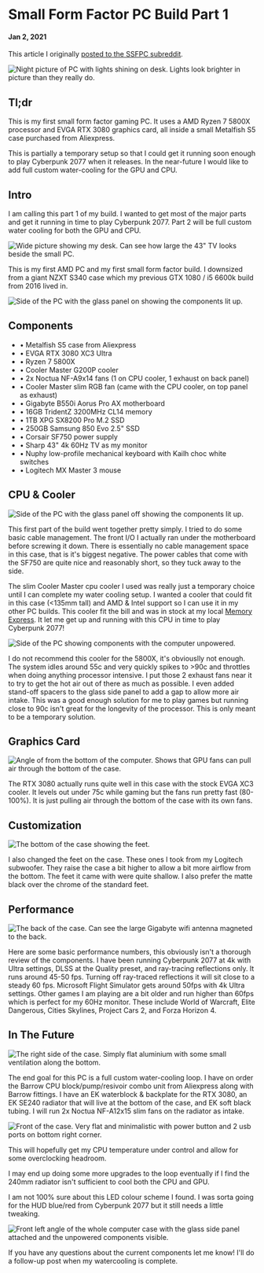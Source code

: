 # Small Form Factor PC Build Part 1
#### Jan 2, 2021
This article I originally [posted to the SSFPC subreddit](https://www.reddit.com/r/sffpc/comments/kpc0ul/part_1_of_my_first_sff_build_metalfish_s5_case/).

![Night picture of PC with lights shining on desk. Lights look brighter in picture than they really do.](./sff-pc-part-1-1.jpg)

## Tl;dr
This is my first small form factor gaming PC. It uses a AMD Ryzen 7 5800X processor and EVGA RTX 3080 graphics card, all inside a small Metalfish S5 case purchased from Aliexpress.

This is partially a temporary setup so that I could get it running soon enough to play Cyberpunk 2077 when it releases. In the near-future I would like to add full custom water-cooling for the GPU and CPU.

## Intro
I am calling this part 1 of my build. I wanted to get most of the major parts and get it running in time to play Cyberpunk 2077. Part 2 will be full custom water cooling for both the GPU and CPU.

![Wide picture showing my desk. Can see how large the 43" TV looks beside the small PC.](./sff-pc-part-1-2.jpg)

This is my first AMD PC and my first small form factor build. I downsized from a giant NZXT S340 case which my previous GTX 1080 / i5 6600k build from 2016 lived in.

![Side of the PC with the glass panel on showing the components lit up.](./sff-pc-part-1-4.jpg)

## Components
* • Metalfish S5 case from Aliexpress
* • EVGA RTX 3080 XC3 Ultra
* • Ryzen 7 5800X
* • Cooler Master G200P cooler
* • 2x Noctua NF-A9x14 fans (1 on CPU cooler, 1 exhaust on back panel)
* • Cooler Master slim RGB fan (came with the CPU cooler, on top panel as exhaust)
* • Gigabyte B550i Aorus Pro AX motherboard
* • 16GB TridentZ 3200MHz CL14 memory
* • 1TB XPG SX8200 Pro M.2 SSD
* • 250GB Samsung 850 Evo 2.5" SSD
* • Corsair SF750 power supply
* • Sharp 43" 4k 60Hz TV as my monitor
* • Nuphy low-profile mechanical keyboard with Kailh choc white switches
* • Logitech MX Master 3 mouse

## CPU & Cooler
![Side of the PC with the glass panel off showing the components lit up.](./sff-pc-part-1-5.jpg)

This first part of the build went together pretty simply. I tried to do some basic cable management. The front I/O I actually ran under the motherboard before screwing it down. There is essentially no cable management space in this case, that is it's biggest negative. The power cables that come with the SF750 are quite nice and reasonably short, so they tuck away to the side.

The slim Cooler Master cpu cooler I used was really just a temporary choice until I can complete my water cooling setup. I wanted a cooler that could fit in this case (<135mm tall) and AMD & Intel support so I can use it in my other PC builds. This cooler fit the bill and was in stock at my local [Memory Express](https://www.memoryexpress.com/). It let me get up and running with this CPU in time to play Cyberpunk 2077!

![Side of the PC showing components with the computer unpowered.](./sff-pc-part-1-7.jpg)

I do not recommend this cooler for the 5800X, it's obviouslly not enough. The system idles around 55c and very quickly spikes to >90c and throttles when doing anything processor intensive. I put those 2 exhaust fans near it to try to get the hot air out of there as much as possible. I even added stand-off spacers to the glass side panel to add a gap to allow more air intake. This was a good enough solution for me to play games but running close to 90c isn't great for the longevity of the processor. This is only meant to be a temporary solution.

## Graphics Card
![Angle of from the bottom of the computer. Shows that GPU fans can pull air through the bottom of the case.](./sff-pc-part-1-8.jpg)

The RTX 3080 actually runs quite well in this case with the stock EVGA XC3 cooler. It levels out under 75c while gaming but the fans run pretty fast (80-100%). It is just pulling air through the bottom of the case with its own fans.

## Customization
![The bottom of the case showing the feet.](./sff-pc-part-1-10.jpg)

I also changed the feet on the case. These ones I took from my Logitech subwoofer. They raise the case a bit higher to allow a bit more airflow from the bottom. The feet it came with were quite shallow. I also prefer the matte black over the chrome of the standard feet.

## Performance
![The back of the case. Can see the large Gigabyte wifi antenna magneted to the back.](./sff-pc-part-1-11.jpg)

Here are some basic performance numbers, this obviously isn't a thorough review of the components. I have been running Cyberpunk 2077 at 4k with Ultra settings, DLSS at the Quality preset, and ray-tracing reflections only. It runs around 45-50 fps. Turning off ray-traced reflections it will sit close to a steady 60 fps. Microsoft Flight Simulator gets around 50fps with 4k Ultra settings. Other games I am playing are a bit older and run higher than 60fps which is perfect for my 60Hz monitor. These include World of Warcraft, Elite Dangerous, Cities Skylines, Project Cars 2, and Forza Horizon 4.

## In The Future
![The right side of the case. Simply flat aluminium with some small ventilation along the bottom.](./sff-pc-part-1-12.jpg)

The end goal for this PC is a full custom water-cooling loop. I have on order the Barrow CPU block/pump/resivoir combo unit from Aliexpress along with Barrow fittings. I have an EK waterblock & backplate for the RTX 3080, an EK SE240 radiator that will live at the bottom of the case, and EK soft black tubing. I will run 2x Noctua NF-A12x15 slim fans on the radiator as intake.

![Front of the case. Very flat and minimalistic with power button and 2 usb ports on bottom right corner.](./sff-pc-part-1-13.jpg)

This will hopefully get my CPU temperature under control and allow for some overclocking headroom.


I may end up doing some more upgrades to the loop eventually if I find the 240mm radiator isn't sufficient to cool both the CPU and GPU.

I am not 100% sure about this LED colour scheme I found. I was sorta going for the HUD blue/red from Cyberpunk 2077 but it still needs a little tweaking.

![Front left angle of the whole computer case with the glass side panel attached and the unpowered components visible.](./sff-pc-part-1-14.jpg)

If you have any questions about the current components let me know! I'll do a follow-up post when my watercooling is complete.